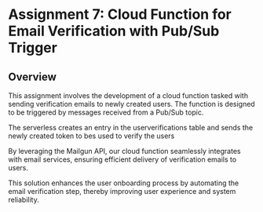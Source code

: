 # Assignment 7: Cloud Function for Email Verification with Pub/Sub Trigger

## Overview

This assignment involves the development of a cloud function tasked with sending verification emails to newly created users. The function is designed to be triggered by messages received from a Pub/Sub topic.

The serverless creates an entry in the userverifications table and sends the newly created token to bes used to verify the users

By leveraging the Mailgun API, our cloud function seamlessly integrates with email services, ensuring efficient delivery of verification emails to users.

This solution enhances the user onboarding process by automating the email verification step, thereby improving user experience and system reliability.
